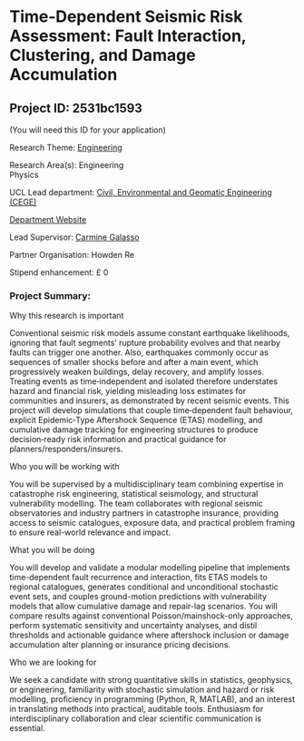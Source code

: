 # Time‑Dependent Seismic Risk Assessment: Fault Interaction, Clustering, and Damage Accumulation

## Project ID: **2531bc1593**
(You will need this ID for your application)

Research Theme: [Engineering](../themes/engineering.md)

Research Area(s):
Engineering<br />Physics

UCL Lead department: [Civil, Environmental and Geomatic Engineering (CEGE)](../departments/civil-environmental-and-geomatic-engineering.md)

[Department Website](https://www.ucl.ac.uk/civil-environmental-geomatic-engineering)

Lead Supervisor: [Carmine Galasso](https://profiles.ucl.ac.uk/44548)

Partner Organisation: Howden Re

Stipend enhancement: £ 0

### Project Summary:

Why this research is important

Conventional seismic risk models assume constant earthquake likelihoods, ignoring that fault segments’ rupture probability evolves and that nearby faults can trigger one another. Also, earthquakes commonly occur as sequences of smaller shocks before and after a main event, which progressively weaken buildings, delay recovery, and amplify losses. Treating events as time‑independent and isolated therefore understates hazard and financial risk, yielding misleading loss estimates for communities and insurers, as demonstrated by recent seismic events. This project will develop simulations that couple time‑dependent fault behaviour, explicit Epidemic‑Type Aftershock Sequence (ETAS) modelling, and cumulative damage tracking for engineering structures to produce decision‑ready risk information and practical guidance for planners/responders/insurers.

Who you will be working with

You will be supervised by a multidisciplinary team combining expertise in catastrophe risk engineering, statistical seismology, and structural vulnerability modelling. The team collaborates with regional seismic observatories and industry partners in catastrophe insurance, providing access to seismic catalogues, exposure data, and practical problem framing to ensure real-world relevance and impact.

What you will be doing

You will develop and validate a modular modelling pipeline that implements time-dependent fault recurrence and interaction, fits ETAS models to regional catalogues, generates conditional and unconditional stochastic event sets, and couples ground-motion predictions with vulnerability models that allow cumulative damage and repair-lag scenarios. You will compare results against conventional Poisson/mainshock-only approaches, perform systematic sensitivity and uncertainty analyses, and distil thresholds and actionable guidance where aftershock inclusion or damage accumulation alter planning or insurance pricing decisions.

Who we are looking for

We seek a candidate with strong quantitative skills in statistics, geophysics, or engineering, familiarity with stochastic simulation and hazard or risk modelling, proficiency in programming (Python, R, MATLAB), and an interest in translating methods into practical, auditable tools. Enthusiasm for interdisciplinary collaboration and clear scientific communication is essential.
